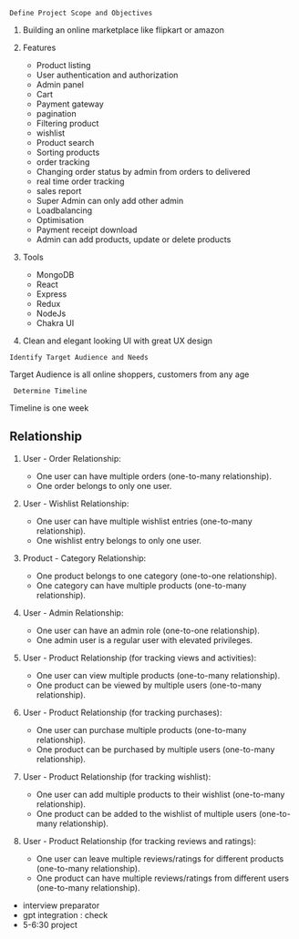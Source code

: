 `Define Project Scope and Objectives`

1. Building an online marketplace like flipkart or amazon
2. Features
    - Product listing
    - User authentication and authorization
    - Admin panel
    - Cart 
    - Payment gateway
    - pagination
    - Filtering product
    - wishlist
    - Product search
    - Sorting products
    - order tracking
    - Changing order status by admin from orders to delivered
    - real time order tracking
    - sales report
    - Super Admin can only add other admin
    - Loadbalancing
    - Optimisation
    - Payment receipt download
    - Admin can add products, update or delete products

3. Tools
    - MongoDB
    - React
    - Express
    - Redux
    - NodeJs
    - Chakra UI

4. Clean and elegant looking UI with great UX design

`Identify Target Audience and Needs`

Target Audience is all online shoppers, customers from any age

` Determine Timeline`

Timeline is one week



## Relationship

1. User - Order Relationship:
    - One user can have multiple orders (one-to-many relationship).
    - One order belongs to only one user.

2. User - Wishlist Relationship:
    - One user can have multiple wishlist entries (one-to-many relationship).
    - One wishlist entry belongs to only one user.

3. Product - Category Relationship:

    - One product belongs to one category (one-to-one relationship).
    - One category can have multiple products (one-to-many relationship).

4. User - Admin Relationship:

    - One user can have an admin role (one-to-one relationship).
    - One admin user is a regular user with elevated privileges.

5. User - Product Relationship (for tracking views and activities):

    - One user can view multiple products (one-to-many relationship).
    - One product can be viewed by multiple users (one-to-many relationship).

6. User - Product Relationship (for tracking purchases):

    - One user can purchase multiple products (one-to-many relationship).
    - One product can be purchased by multiple users (one-to-many relationship).

7. User - Product Relationship (for tracking wishlist):

    - One user can add multiple products to their wishlist (one-to-many relationship).
    - One product can be added to the wishlist of multiple users (one-to-many relationship).

8. User - Product Relationship (for tracking reviews and ratings):
    - One user can leave multiple reviews/ratings for different products (one-to-many relationship).
    - One product can have multiple reviews/ratings from different users (one-to-many relationship).



- interview preparator
- gpt integration : check
- 5-6:30 project
